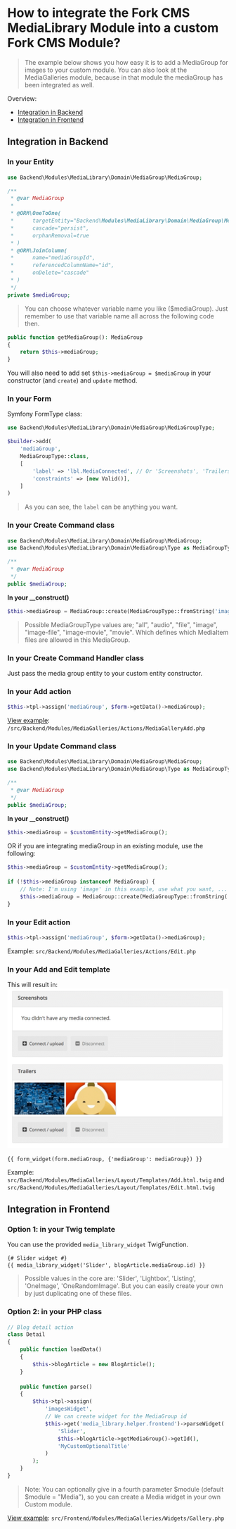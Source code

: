 # How to integrate the Fork CMS MediaLibrary Module into a custom Fork CMS Module?

> The example below shows you how easy it is to add a MediaGroup for images to your custom module. You can also look at the MediaGalleries module, because in that module the mediaGroup has been integrated as well.

Overview:
* [Integration in Backend](#integration-in-backend)
* [Integration in Frontend](#integration-in-frontend)

## Integration in Backend

### In your Entity

```php
use Backend\Modules\MediaLibrary\Domain\MediaGroup\MediaGroup;
```

```php
/**
 * @var MediaGroup
 *
 * @ORM\OneToOne(
 *      targetEntity="Backend\Modules\MediaLibrary\Domain\MediaGroup\MediaGroup",
 *      cascade="persist",
 *      orphanRemoval=true
 * )
 * @ORM\JoinColumn(
 *      name="mediaGroupId",
 *      referencedColumnName="id",
 *      onDelete="cascade"
 * )
 */
private $mediaGroup;
```
> You can choose whatever variable name you like ($mediaGroup). Just remember to use that variable name all across the following code then.

```php
public function getMediaGroup(): MediaGroup
{
    return $this->mediaGroup;
}
```

You will also need to add set `$this->mediaGroup = $mediaGroup` in your constructor (and `create`) and `update` method.


### In your Form

Symfony FormType class:

```php
use Backend\Modules\MediaLibrary\Domain\MediaGroup\MediaGroupType;
```

```php
$builder->add(
    'mediaGroup',
    MediaGroupType::class,
    [
        'label' => 'lbl.MediaConnected', // Or 'Screenshots', 'Trailers', 'Preview images', ...
        'constraints' => [new Valid()],
    ]
)
```
> As you can see, the `label` can be anything you want.

### In your Create Command class

```php
use Backend\Modules\MediaLibrary\Domain\MediaGroup\MediaGroup;
use Backend\Modules\MediaLibrary\Domain\MediaGroup\Type as MediaGroupType;
```

```php
/**
 * @var MediaGroup
 */
public $mediaGroup;
```

**In your __construct()**
```php
$this->mediaGroup = MediaGroup::create(MediaGroupType::fromString('image'));
```
> Possible MediaGroupType values are; "all", "audio", "file", "image", "image-file", "image-movie", "movie". Which defines which MediaItem files are allowed in this MediaGroup.

### In your Create Command Handler class

Just pass the media group entity to your custom entity constructor.

### In your Add action

```php
$this->tpl->assign('mediaGroup', $form->getData()->mediaGroup);
```

[View example](https://github.com/forkcms/forkcms/blob/master/src/Backend/Modules/MediaGalleries/Actions/MediaGalleryAdd.php): `/src/Backend/Modules/MediaGalleries/Actions/MediaGalleryAdd.php`

### In your Update Command class

```php
use Backend\Modules\MediaLibrary\Domain\MediaGroup\MediaGroup;
use Backend\Modules\MediaLibrary\Domain\MediaGroup\Type as MediaGroupType;
```

```php
/**
 * @var MediaGroup
 */
public $mediaGroup;
```

**In your __construct()**
```php
$this->mediaGroup = $customEntity->getMediaGroup();
```
OR if you are integrating mediaGroup in an existing module, use the following:
```php
$this->mediaGroup = $customEntity->getMediaGroup();

if (!$this->mediaGroup instanceof MediaGroup) {
    // Note: I'm using 'image' in this example, use what you want, ...
    $this->mediaGroup = MediaGroup::create(MediaGroupType::fromString('image'));
}
```

### In your Edit action

```php
$this->tpl->assign('mediaGroup', $form->getData()->mediaGroup);
```

Example: `src/Backend/Modules/MediaGalleries/Actions/Edit.php`

### In your Add and Edit template

This will result in:
![Screenshow of the Backend Meda Helper](./assets/integration-example-01.png)

```twig
{{ form_widget(form.mediaGroup, {'mediaGroup': mediaGroup}) }}
```

Example: `src/Backend/Modules/MediaGalleries/Layout/Templates/Add.html.twig` and `src/Backend/Modules/MediaGalleries/Layout/Templates/Edit.html.twig`

## Integration in Frontend

### Option 1: in your Twig template

You can use the provided `media_library_widget` TwigFunction.

```
{# Slider widget #}
{{ media_library_widget('Slider', blogArticle.mediaGroup.id) }}
```

> Possible values in the core are: 'Slider', 'Lightbox', 'Listing', 'OneImage', 'OneRandomImage'. But you can easily create your own by just duplicating one of these files.

### Option 2: in your PHP class

```php
// Blog detail action
class Detail
{
    public function loadData()
    {
        $this->blogArticle = new BlogArticle();
    }

    public function parse()
    {
        $this->tpl->assign(
            'imagesWidget',
            // We can create widget for the MediaGroup id
            $this->get('media_library.helper.frontend')->parseWidget(
                'Slider',
                $this->blogArticle->getMediaGroup()->getId(),
                'MyCustomOptionalTitle'
            )
        );
    }
}
```
> Note: You can optionally give in a fourth parameter $module (default $module = "Media"), so you can create a Media widget in your own Custom module.


[View example](https://github.com/forkcms/forkcms/blob/master/src/Frontend/Modules/MediaGalleries/Widgets/Gallery.php): `src/Frontend/Modules/MediaGalleries/Widgets/Gallery.php`
